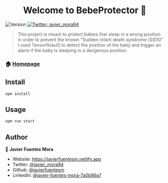<h1 align="center">Welcome to BebeProtector 👋</h1>
<p>
  <img alt="Version" src="https://img.shields.io/badge/version-0.1.0-blue.svg?cacheSeconds=2592000" />
  <a href="https://twitter.com/javier_mora94" target="_blank">
    <img alt="Twitter: javier_mora94" src="https://img.shields.io/twitter/follow/javier_mora94.svg?style=social" />
  </a>
</p>

> This project is meant to protect babies that sleep in a wrong position in order to prevent the known "Sudden infant death syndrome (SIDS)"
I used TensorflowJS to detect the position of the baby and trigger an alarm if the baby is sleeping in a dangerous position.

### 🏠 [Homepage](https://bebeprotector.netlify.app)



## Install

```sh
npm install
```

## Usage

```sh
npm run start
```


## Author

👤 **Javier Fuentes Mora**

* Website: https://javierfuentesm.netlify.app
* Twitter: [@javier\_mora94](https://twitter.com/javier_mora94)
* Github: [@javierfuentesm](https://github.com/javierfuentesm)
* LinkedIn: [@javier-fuentes-mora-7a0b86a7](https://linkedin.com/in/javier-fuentes-mora-7a0b86a7)

